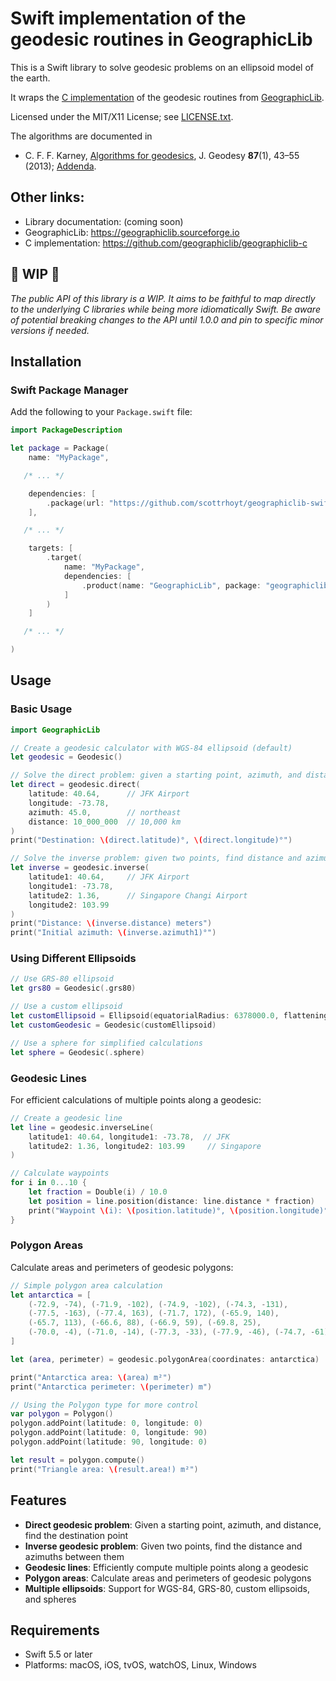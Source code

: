 # Swift implementation of the geodesic routines in GeographicLib

This is a Swift library to solve geodesic problems on an ellipsoid model of
the earth.

It wraps the [C implementation](https://github.com/geographiclib/geographiclib-c) of the geodesic routines
from [GeographicLib](https://geographiclib.sourceforge.io).

Licensed under the MIT/X11 License; see
[LICENSE.txt](https://geographiclib.sourceforge.io/LICENSE.txt).

The algorithms are documented in

* C. F. F. Karney,
  [Algorithms for geodesics](https://doi.org/10.1007/s00190-012-0578-z),
  J. Geodesy **87**(1), 43–55 (2013);
  [Addenda](https://geographiclib.sourceforge.io/geod-addenda.html).

## Other links:

* Library documentation: (coming soon)
* GeographicLib: https://geographiclib.sourceforge.io
* C implementation: https://github.com/geographiclib/geographiclib-c

## 🚧 WIP 🚧

*The public API of this library is a WIP. It aims to be faithful to map directly to the underlying C libraries while being more idiomatically Swift. Be aware of potential breaking changes to the API until 1.0.0 and pin to specific minor versions if needed.*

## Installation

### Swift Package Manager

Add the following to your `Package.swift` file:

```swift
import PackageDescription

let package = Package(
    name: "MyPackage",

   /* ... */

    dependencies: [
        .package(url: "https://github.com/scottrhoyt/geographiclib-swift.git", from: "0.1.0"),
    ],

   /* ... */

    targets: [
        .target(
            name: "MyPackage",
            dependencies: [
                .product(name: "GeographicLib", package: "geographiclib-swift")
            ]
        )
    ]

   /* ... */

)
```

## Usage

### Basic Usage

```swift
import GeographicLib

// Create a geodesic calculator with WGS-84 ellipsoid (default)
let geodesic = Geodesic()

// Solve the direct problem: given a starting point, azimuth, and distance
let direct = geodesic.direct(
    latitude: 40.64,      // JFK Airport
    longitude: -73.78,
    azimuth: 45.0,        // northeast
    distance: 10_000_000  // 10,000 km
)
print("Destination: \(direct.latitude)°, \(direct.longitude)°")

// Solve the inverse problem: given two points, find distance and azimuths
let inverse = geodesic.inverse(
    latitude1: 40.64,     // JFK Airport
    longitude1: -73.78,
    latitude2: 1.36,      // Singapore Changi Airport
    longitude2: 103.99
)
print("Distance: \(inverse.distance) meters")
print("Initial azimuth: \(inverse.azimuth1)°")
```

### Using Different Ellipsoids

```swift
// Use GRS-80 ellipsoid
let grs80 = Geodesic(.grs80)

// Use a custom ellipsoid
let customEllipsoid = Ellipsoid(equatorialRadius: 6378000.0, flattening: 1.0/300.0)
let customGeodesic = Geodesic(customEllipsoid)

// Use a sphere for simplified calculations
let sphere = Geodesic(.sphere)
```

### Geodesic Lines

For efficient calculations of multiple points along a geodesic:

```swift
// Create a geodesic line
let line = geodesic.inverseLine(
    latitude1: 40.64, longitude1: -73.78,  // JFK
    latitude2: 1.36, longitude2: 103.99     // Singapore
)

// Calculate waypoints
for i in 0...10 {
    let fraction = Double(i) / 10.0
    let position = line.position(distance: line.distance * fraction)
    print("Waypoint \(i): \(position.latitude)°, \(position.longitude)°")
}
```

### Polygon Areas

Calculate areas and perimeters of geodesic polygons:

```swift
// Simple polygon area calculation
let antarctica = [
    (-72.9, -74), (-71.9, -102), (-74.9, -102), (-74.3, -131),
    (-77.5, -163), (-77.4, 163), (-71.7, 172), (-65.9, 140),
    (-65.7, 113), (-66.6, 88), (-66.9, 59), (-69.8, 25),
    (-70.0, -4), (-71.0, -14), (-77.3, -33), (-77.9, -46), (-74.7, -61)
]

let (area, perimeter) = geodesic.polygonArea(coordinates: antarctica)

print("Antarctica area: \(area) m²")
print("Antarctica perimeter: \(perimeter) m")

// Using the Polygon type for more control
var polygon = Polygon()
polygon.addPoint(latitude: 0, longitude: 0)
polygon.addPoint(latitude: 0, longitude: 90)
polygon.addPoint(latitude: 90, longitude: 0)

let result = polygon.compute()
print("Triangle area: \(result.area!) m²")
```

## Features

- **Direct geodesic problem**: Given a starting point, azimuth, and distance, find the destination point
- **Inverse geodesic problem**: Given two points, find the distance and azimuths between them
- **Geodesic lines**: Efficiently compute multiple points along a geodesic
- **Polygon areas**: Calculate areas and perimeters of geodesic polygons
- **Multiple ellipsoids**: Support for WGS-84, GRS-80, custom ellipsoids, and spheres

## Requirements

- Swift 5.5 or later
- Platforms: macOS, iOS, tvOS, watchOS, Linux, Windows
